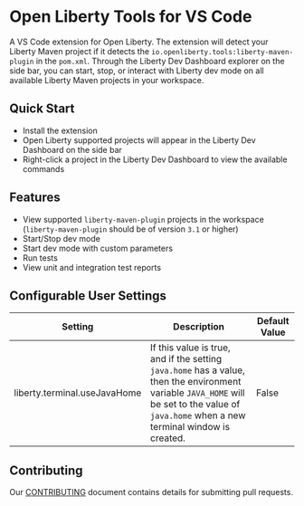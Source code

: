 # Open Liberty Tools for VS Code
A VS Code extension for Open Liberty. The extension will detect your Liberty Maven project if it detects the `io.openliberty.tools:liberty-maven-plugin` in the `pom.xml`. Through the Liberty Dev Dashboard explorer on the side bar, you can start, stop, or interact with Liberty dev mode on all available Liberty Maven projects in your workspace.

## Quick Start
- Install the extension
- Open Liberty supported projects will appear in the Liberty Dev Dashboard on the side bar
- Right-click a project in the Liberty Dev Dashboard to view the available commands

## Features
- View supported `liberty-maven-plugin` projects in the workspace (`liberty-maven-plugin` should be of version `3.1` or higher)
- Start/Stop dev mode
- Start dev mode with custom parameters
- Run tests
- View unit and integration test reports

## Configurable User Settings
| Setting | Description | Default Value |
| --------  | ----------- | -------  |
| liberty.terminal.useJavaHome | If this value is true, and if the setting `java.home` has a value, then the environment variable `JAVA_HOME` will be set to the value of `java.home` when a new terminal window is created. | False |

## Contributing
Our [CONTRIBUTING](CONTRIBUTING.md) document contains details for submitting pull requests.
